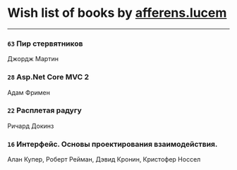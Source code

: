 # Wish list of books by [afferens.lucem](http://vk.com/id196071655)
---

### `63` Пир стервятников
Джордж Мартин

### `28` Asp.Net Core MVC 2
Адам Фримен

### `22` Расплетая радугу
Ричард Докинз

### `16` Интерфейс. Основы проектирования взаимодействия.
Алан Купер, Роберт Рейман, Дэвид Кронин, Кристофер Носсел

